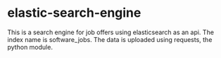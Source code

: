 # elastic-search-engine
This is a search engine for job offers using elasticsearch as an api.
The index name is software_jobs. The data is uploaded using requests, the python module.

